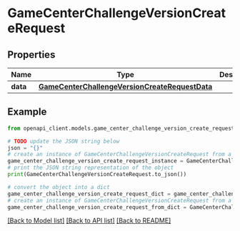 # GameCenterChallengeVersionCreateRequest


## Properties

Name | Type | Description | Notes
------------ | ------------- | ------------- | -------------
**data** | [**GameCenterChallengeVersionCreateRequestData**](GameCenterChallengeVersionCreateRequestData.md) |  | 

## Example

```python
from openapi_client.models.game_center_challenge_version_create_request import GameCenterChallengeVersionCreateRequest

# TODO update the JSON string below
json = "{}"
# create an instance of GameCenterChallengeVersionCreateRequest from a JSON string
game_center_challenge_version_create_request_instance = GameCenterChallengeVersionCreateRequest.from_json(json)
# print the JSON string representation of the object
print(GameCenterChallengeVersionCreateRequest.to_json())

# convert the object into a dict
game_center_challenge_version_create_request_dict = game_center_challenge_version_create_request_instance.to_dict()
# create an instance of GameCenterChallengeVersionCreateRequest from a dict
game_center_challenge_version_create_request_from_dict = GameCenterChallengeVersionCreateRequest.from_dict(game_center_challenge_version_create_request_dict)
```
[[Back to Model list]](../README.md#documentation-for-models) [[Back to API list]](../README.md#documentation-for-api-endpoints) [[Back to README]](../README.md)


